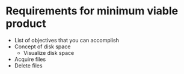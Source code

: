 # Requirements for minimum viable product
- List of objectives that you can accomplish
- Concept of disk space
    - Visualize disk space
- Acquire files
- Delete files